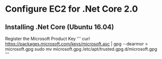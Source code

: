 Configure EC2 for .Net Core 2.0
================================

Installing .Net Core (Ubuntu 16.04)
------------------------------------

Register the Microsoft Product Key
'''
curl https://packages.microsoft.com/keys/microsoft.asc | gpg --dearmor > microsoft.gpg
sudo mv microsoft.gpg /etc/apt/trusted.gpg.d/microsoft.gpg
'''
